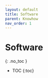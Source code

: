 ```yaml
---
layout: default
title: Software
parent: Knowhow
nav_order: 1
---
```


# Software
{: .no_toc }

- TOC
{:toc}

